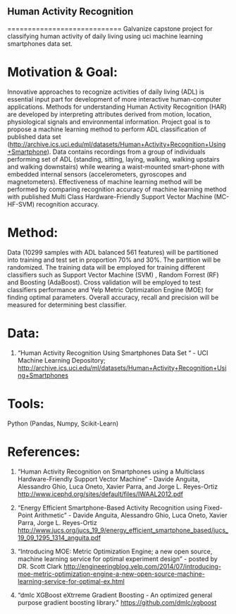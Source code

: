 ## Human Activity Recognition
============================
Galvanize capstone project for classifying human activity of daily living using uci machine learning smartphones data set.  

# Motivation & Goal:
Innovative approaches to recognize activities of daily living (ADL) is essential input part for development of more interactive human-computer applications. Methods for understanding Human Activity Recognition (HAR) are developed by interpreting attributes derived from motion, location, physiological signals and environmental information. Project goal is to propose a machine learning method to perform ADL classification of published data set (http://archive.ics.uci.edu/ml/datasets/Human+Activity+Recognition+Using+Smartphone). Data contains recordings from a group of individuals performing set of ADL (standing, sitting, laying, walking, walking upstairs and walking downstairs) while wearing a waist-mounted smart-phone with embedded internal sensors (accelerometers, gyroscopes and magnetometers). Effectiveness of machine learning method will be performed by comparing recognition accuracy of machine learning method with published Multi Class Hardware-Friendly Support Vector Machine (MC-HF-SVM) recognition accuracy.

# Method:
Data (10299 samples with ADL balanced 561 features)  will be partitioned into training and test set in proportion 70% and 30%. The partition will be randomized. The training data will be employed for training different classifiers such as Support Vector Machine (SVM) , Random Forrest (RF) and Boosting (AdaBoost). Cross validation will be employed to test classifiers performance and Yelp Metric Optimization Engine (MOE) for finding optimal parameters. Overall accuracy, recall and precision will be measured for determining best classifier. 

# Data:
1. “Human Activity Recognition Using Smartphones Data Set “ - UCI Machine Learning Depository; 
http://archive.ics.uci.edu/ml/datasets/Human+Activity+Recognition+Using+Smartphones

# Tools:
Python (Pandas, Numpy, Scikit-Learn)

# References:
1. “Human Activity Recognition on Smartphones using a Multiclass Hardware-Friendly Support
Vector Machine” - Davide Anguita, Alessandro Ghio, Luca Oneto, Xavier Parra, and Jorge L. Reyes-Ortiz 
http://www.icephd.org/sites/default/files/IWAAL2012.pdf

2. “Energy Efficient Smartphone-Based Activity Recognition using Fixed-Point Arithmetic” - Davide Anguita, Alessandro Ghio, Luca Oneto, Xavier Parra, Jorge L. Reyes-Ortiz 
http://www.jucs.org/jucs_19_9/energy_efficient_smartphone_based/jucs_19_09_1295_1314_anguita.pdf

3. “Introducing MOE: Metric Optimization Engine; a new open source, machine learning service for optimal experiment design” - posted by DR. Scott Clark 
http://engineeringblog.yelp.com/2014/07/introducing-moe-metric-optimization-engine-a-new-open-source-machine-learning-service-for-optimal-ex.html

4. “dmlc XGBoost eXtrreme Gradient Boosting - An optimized general purpose gradient boosting library."
https://github.com/dmlc/xgboost





